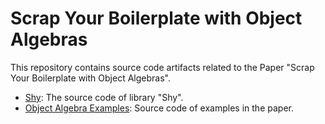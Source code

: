 # Scrap Your Boilerplate with Object Algebras
This repository contains source code artifacts related to the Paper "Scrap Your Boilerplate with Object Algebras". 

- [Shy](https://github.com/JasonCHU/SYBwithOA/tree/master/Shy): The source code of library "Shy". 
- [Object Algebra Examples](https://github.com/JasonCHU/SYBwithOA/tree/master/ObjectAlebraExamples): Source code of examples in the paper. 


